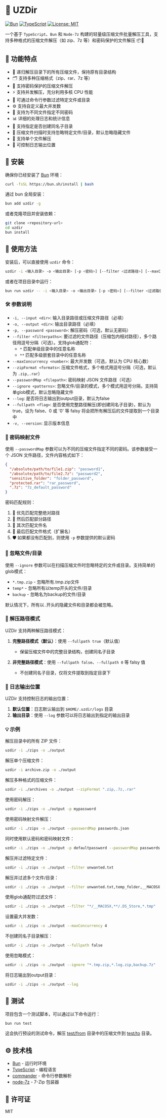 # 📁 UZDir

[![Bun](https://img.shields.io/badge/Bun-%23000000.svg?style=for-the-badge&logo=bun&logoColor=white)](https://bun.sh/)
[![TypeScript](https://img.shields.io/badge/typescript-%23007ACC.svg?style=for-the-badge&logo=typescript&logoColor=white)](https://www.typescriptlang.org/)
[![License: MIT](https://img.shields.io/badge/License-MIT-yellow.svg?style=for-the-badge)](LICENSE)

一个基于 `TypeScript`、`Bun` 和 `Node-7z` 构建的轻量级压缩文件批量解压工具，支持多种格式的压缩文件解压（如 zip、7z 等）和密码保护的文件解压 📦🔑

## 🌟 功能特点

- 📂 递归解压目录下的所有压缩文件，保持原有目录结构
- 🗂️ 支持多种压缩格式（zip、rar、7z 等）
- 🔐 支持密码保护的压缩文件解压
- ⚡ 支持并发解压，充分利用多核 CPU 性能
- 🚫 可通过命令行参数过滤特定文件或目录
- ⚙️ 支持自定义最大并发数
- 🔑 支持为不同文件指定不同密码
- 📊 详细的处理日志和统计信息
- 📍 支持指定是否创建同名子目录
- 🙈 压缩文件扫描时支持忽略特定文件/目录，默认忽略隐藏文件
- 📄 支持单个文件解压
- 📝 可控制日志输出位置

## 🚀 安装

确保你已经安装了 [Bun](https://bun.sh/) 环境：

```bash
curl -fsSL https://bun.sh/install | bash
```

通过 bun 全局安装：

```bash
bun add uzdir -g
```

或者克隆项目并安装依赖：

```bash
git clone <repository-url>
cd uzdir
bun install
```

## 📖 使用方法

安装后，可以直接使用 `uzdir` 命令：

```bash
uzdir -i <输入目录> -o <输出目录> [-p <密码>] [--filter <过滤路径>] [--maxConcurrency <并发数>] [--zipFormat <格式>] [--passwordMap <密码映射文件>] [--fullpath <true|false>]
```

或者在项目目录中运行：

```bash
bun run uzdir -- -i <输入目录> -o <输出目录> [-p <密码>] [--filter <过滤路径>] [--maxConcurrency <并发数>] [--zipFormat <格式>] [--passwordMap <密码映射文件>] [--fullpath <true|false>]
```

### 🛠️ 参数说明

- `-i, --input <dir>`: 输入目录路径或压缩文件路径（必填）
- `-o, --output <dir>`: 输出目录路径（必填）
- `-p, --password <password>`: 解压密码（可选，默认无密码）
- `--filter <filterpaths>`: 要过滤的文件路径（压缩包内相对路径），多个路径用逗号分隔（可选）。支持glob通配符：
  - `*` 匹配单级目录中的任意名称
  - `**` 匹配多级嵌套目录中的任意名称
- `--maxConcurrency <number>`: 最大并发数（可选，默认为 CPU 核心数）
- `--zipFormat <formats>`: 压缩文件格式，多个格式用逗号分隔（可选，默认为 `.zip,.rar`）
- `--passwordMap <filepath>`: 密码映射 JSON 文件路径（可选）
- `--ignore <patterns>`: 忽略文件/目录的模式，多个模式用逗号分隔，支持简单glob模式，默认忽略隐藏文件
- `--log`: 是否将日志输出到output目录，默认为false
- `--fullpath <flag>`: 是否使用完整路径解压(即创建同名子目录)，默认为 true，设为 false、0 或 '0' 等 falsy 将会把所有解压后的文件提取到一个目录中
- `-v, --version`: 显示版本信息

### 🔐 密码映射文件

使用 `--passwordMap` 参数可以为不同的压缩文件指定不同的密码。该参数接受一个 JSON 文件路径，文件内容格式如下：

```json
{
  "/absolute/path/to/file1.zip": "password1",
  "/absolute/path/to/file2.7z": "password2",
  "sensitive_folder": "folder_password",
  "protected.rar": "rar_password",
  ".7z": "7z_default_password"
}
```

密码匹配规则：
1. 🔎 优先匹配完整绝对路径
2. 🧩 然后匹配部分路径
3. 📄 其次匹配文件名
4. 🎯 最后匹配文件格式（扩展名）
5. 🛡️ 如果都没有匹配到，则使用 `-p` 参数提供的默认密码

### 🚫 忽略文件/目录

使用 `--ignore` 参数可以在扫描压缩文件时忽略特定的文件或目录。支持简单的glob模式：

- `*.tmp.zip` - 忽略所有.tmp.zip文件
- `temp*` - 忽略所有以temp开头的文件/目录
- `backup` - 忽略名为backup的文件/目录

默认情况下，所有以`.`开头的隐藏文件和目录都会被忽略。

### 📍 解压路径模式

UZDir 支持两种解压路径模式：

1. **完整路径模式（默认）**：使用 `--fullpath true`（默认值）
   - 保留压缩文件中的完整目录结构，创建同名子目录

2. **非完整路径模式**：使用 `--fullpath false`、`--fullpath 0` 等 falsy 值
   - 不创建同名子目录，仅将文件提取到指定目录下

### 📝 日志输出位置

UZDir 支持控制日志的输出位置：

1. **默认位置**：日志默认输出到 `$HOME/.uzdir/logs` 目录
2. **输出目录**：使用 `--log` 参数可以将日志输出到指定的输出目录

### 💡 示例

解压目录中的所有 ZIP 文件：

```bash
uzdir -i ./zips -o ./output
```

解压单个压缩文件：

```bash
uzdir -i archive.zip -o ./output
```

解压多种格式的压缩文件：

```bash
uzdir -i ./archives -o ./output --zipFormat ".zip,.7z,.rar"
```

使用密码解压：

```bash
uzdir -i ./zips -o ./output -p mypassword
```

使用密码映射文件解压：

```bash
uzdir -i ./zips -o ./output --passwordMap passwords.json
```

同时使用默认密码和密码映射文件：

```bash
uzdir -i ./zips -o ./output -p defaultpassword --passwordMap passwords.json
```

解压并过滤特定文件：

```bash
uzdir -i ./zips -o ./output --filter unwanted.txt
```

解压并过滤多个文件/目录：

```bash
uzdir -i ./zips -o ./output --filter unwanted.txt,temp_folder,__MACOSX
```

使用glob通配符过滤文件：

```bash
uzdir -i ./zips -o ./output --filter "*/__MACOSX,**/.DS_Store,*.tmp"
```

设置最大并发数：

```bash
uzdir -i ./zips -o ./output --maxConcurrency 4
```

不创建同名子目录解压：

```bash
uzdir -i ./zips -o ./output --fullpath false
```

使用忽略模式：

```bash
uzdir -i ./zips -o ./output --ignore "*.tmp.zip,*.log.zip,backup.7z"
```

将日志输出到output目录：

```bash
uzdir -i ./zips -o ./output --log
```

## 🧪 测试

项目包含一个测试脚本，可以通过以下命令运行：

```bash
bun run test
```

这会执行预设的测试命令，解压 [test/from](test/from) 目录中的压缩文件到 [test/to](test/to) 目录。

## ⚙️ 技术栈

- [Bun](https://bun.sh/) - 运行时环境
- [TypeScript](https://www.typescriptlang.org/) - 编程语言
- [commander](https://github.com/tj/commander.js/) - 命令行参数解析
- [node-7z](https://github.com/quentinrossetti/node-7z) - 7-Zip 包装器

## 📄 许可证

MIT
